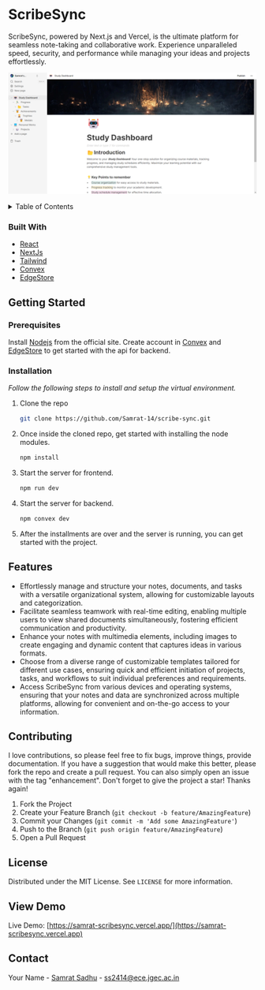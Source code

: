 # ScribeSync

ScribeSync, powered by Next.js and Vercel, is the ultimate platform for seamless note-taking and collaborative work. Experience unparalleled speed, security, and performance while managing your ideas and projects effortlessly.

![ScribeSync_screenshot](preview.png)

<!-- TABLE OF CONTENTS -->
<details>
  <summary>Table of Contents</summary>
  <ol>
    <li>
      <a href="#about-the-project">About The Project</a>
      <ul>
        <li><a href="#built-with">Built With</a></li>
      </ul>
    </li>
    <li>
      <a href="#getting-started">Getting Started</a>
      <ul>
        <li><a href="#prerequisites">Prerequisites</a></li>
        <li><a href="#installation">Installation</a></li>
      </ul>
    </li>
    <li><a href="#features">Features</a></li>
    <li><a href="#contributing">Contributing</a></li>
    <li><a href="#license">License</a></li>
    <li><a href="#view-demo">View Demo</a></li>
    <li><a href="#contact">Contact</a></li>
  </ol>
</details>

### Built With

- [React](https://reactjs.org/)
- [NextJs](https://nextjs.org/)
- [Tailwind](https://tailwindcss.com/)
- [Convex](https://convex.dev/)
- [EdgeStore](https://edgestore.dev/)

## Getting Started

### Prerequisites

Install [Nodejs](https://nodejs.org/en/) from the official site.
Create account in [Convex](https://convex.dev/) and [EdgeStore](https://edgestore.dev/) to get started with the api for backend.

### Installation

_Follow the following steps to install and setup the virtual environment._

1. Clone the repo
   ```sh
   git clone https://github.com/Samrat-14/scribe-sync.git
   ```
2. Once inside the cloned repo, get started with installing the node modules.
   ```sh
   npm install
   ```
3. Start the server for frontend.
   ```sh
   npm run dev
   ```
4. Start the server for backend.
   ```sh
   npm convex dev
   ```
5. After the installments are over and the server is running, you can get started with the project.

## Features

- Effortlessly manage and structure your notes, documents, and tasks with a versatile organizational system, allowing for customizable layouts and categorization.
- Facilitate seamless teamwork with real-time editing, enabling multiple users to view shared documents simultaneously, fostering efficient communication and productivity.
- Enhance your notes with multimedia elements, including images to create engaging and dynamic content that captures ideas in various formats.
- Choose from a diverse range of customizable templates tailored for different use cases, ensuring quick and efficient initiation of projects, tasks, and workflows to suit individual preferences and requirements.
- Access ScribeSync from various devices and operating systems, ensuring that your notes and data are synchronized across multiple platforms, allowing for convenient and on-the-go access to your information.

## Contributing

I love contributions, so please feel free to fix bugs, improve things, provide documentation.
If you have a suggestion that would make this better, please fork the repo and create a pull request. You can also simply open an issue with the tag "enhancement".
Don't forget to give the project a star! Thanks again!

1. Fork the Project
2. Create your Feature Branch (`git checkout -b feature/AmazingFeature`)
3. Commit your Changes (`git commit -m 'Add some AmazingFeature'`)
4. Push to the Branch (`git push origin feature/AmazingFeature`)
5. Open a Pull Request

<!-- LICENSE -->

## License

Distributed under the MIT License. See `LICENSE` for more information.

## View Demo

Live Demo: [https://samrat-scribesync.vercel.app/](https://samrat-scribesync.vercel.app)

## Contact

Your Name - [Samrat Sadhu](https://samrat-14.github.io/my-portfolio/) - ss2414@ece.jgec.ac.in
